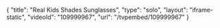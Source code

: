 {
    "title": "Real Kids Shades Sunglasses",
    "type": "solo",
    "layout": "iframe-static",
    "videoId": "109999967",
    "url": "\/tvpembed\/109999967"
}
